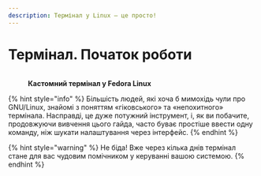 ```yaml
---
description: Термінал у Linux — це просто!
---
```


# Термінал. Початок роботи

<figure><img src="../../../.gitbook/assets/image (3) (1) (1) (1) (1).png" alt=""><figcaption><p><strong>Кастомний термінал у Fedora Linux</strong></p></figcaption></figure>

{% hint style="info" %}
Більшість людей, які хоча б мимохідь чули про GNU/Linux, знайомі з поняттям «гіковського» та «непохитного» термінала. Насправді, це дуже потужний інструмент, і, як ви побачите, продовжуючи вивчення цього гайда, часто буває простіше ввести одну команду, ніж шукати налаштування через інтерфейс.
{% endhint %}

{% hint style="warning" %}
Не біда! Вже через кілька днів термінал стане для вас чудовим помічником у керуванні вашою системою.
{% endhint %}
